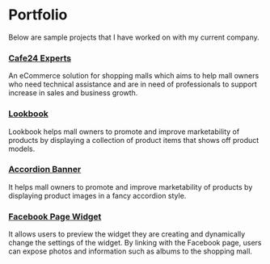 # Portfolio

Below are sample projects that I have worked on with my current company. 

### [Cafe24 Experts](https://store.cafe24.com/experts)
An eCommerce solution for shopping malls which aims to help mall owners who need technical assistance and are in need of professionals to support increase in sales and business growth.

### [Lookbook](https://store.cafe24.com/apps/1664)
Lookbook helps mall owners to promote and improve marketability of products by displaying a collection of product items that shows off product models.

### [Accordion Banner](https://store.cafe24.com/apps/1156)
It helps mall owners to promote and improve marketability of products by displaying product images in a fancy accordion style.

### [Facebook Page Widget](https://store.cafe24.com/apps/2324)
It allows users to preview the widget they are creating and dynamically change the settings of the widget. By linking with the Facebook page, users can expose photos and information such as albums to the shopping mall. 
